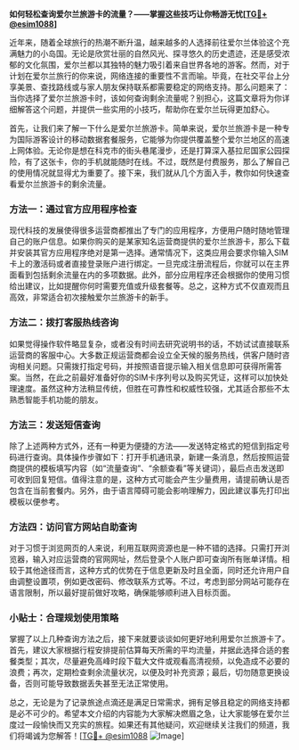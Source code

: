 **如何轻松查询爱尔兰旅游卡的流量？——掌握这些技巧让你畅游无忧[[TG💪+ @esim1088](https://t.me/s/esim1088)]**

近年来，随着全球旅行的热潮不断升温，越来越多的人选择前往爱尔兰体验这个充满魅力的小岛国。无论是欣赏壮丽的自然风光、探寻悠久的历史遗迹，还是感受浓郁的文化氛围，爱尔兰都以其独特的魅力吸引着来自世界各地的游客。然而，对于计划在爱尔兰旅行的你来说，网络连接的重要性不言而喻。毕竟，在社交平台上分享美景、查找路线或与家人朋友保持联系都需要稳定的网络支持。那么问题来了：当你选择了爱尔兰旅游卡时，该如何查询剩余流量呢？别担心，这篇文章将为你详细解答这个问题，并提供一些实用的小技巧，帮助你在爱尔兰玩得更加舒心。

首先，让我们来了解一下什么是爱尔兰旅游卡。简单来说，爱尔兰旅游卡是一种专为国际游客设计的移动数据套餐服务，它能够为你提供覆盖整个爱尔兰地区的高速上网体验。无论你是想在科克市的街头巷尾漫步，还是打算深入基拉尼国家公园探险，有了这张卡，你的手机就能随时在线。不过，既然是付费服务，那么了解自己的使用情况就显得尤为重要了。接下来，我们就从几个方面入手，教你如何快速查看爱尔兰旅游卡的剩余流量。

### 方法一：通过官方应用程序检查

现代科技的发展使得很多运营商都推出了专门的应用程序，方便用户随时随地管理自己的账户信息。如果你购买的是某家知名运营商提供的爱尔兰旅游卡，那么下载并安装其官方应用程序绝对是第一选择。通常情况下，这类应用会要求你输入SIM卡上的激活码或者直接登录账户进行绑定。一旦完成注册流程后，你就可以在主界面看到包括剩余流量在内的多项数据。此外，部分应用程序还会根据你的使用习惯给出建议，比如提醒你何时需要充值或升级套餐等。总之，这种方式不仅直观而且高效，非常适合初次接触爱尔兰旅游卡的新手。

### 方法二：拨打客服热线咨询

如果觉得操作软件略显复杂，或者没有时间去研究说明书的话，不妨试试直接联系运营商的客服中心。大多数正规运营商都会设立全天候的服务热线，供客户随时咨询相关问题。只需拨打指定号码，并按照语音提示输入相关信息即可获得所需答案。当然，在此之前最好准备好你的SIM卡序列号以及购买凭证，这样可以加快处理速度。虽然这种方法稍显传统，但胜在可靠性和权威性较强，尤其适合那些不太熟悉智能手机功能的朋友。

### 方法三：发送短信查询

除了上述两种方式外，还有一种更为便捷的方法——发送特定格式的短信到指定号码进行查询。具体操作步骤如下：打开手机通讯录，新建一条消息，然后按照运营商提供的模板填写内容（如“流量查询”、“余额查看”等关键词），最后点击发送即可收到回复短信。值得注意的是，这种方式可能会产生少量费用，请提前确认是否包含在当前套餐内。另外，由于语言障碍可能会影响理解力，因此建议事先打印出模板以便参考。

### 方法四：访问官方网站自助查询

对于习惯于浏览网页的人来说，利用互联网资源也是一种不错的选择。只需打开浏览器，输入对应运营商的官网网址，然后登录个人账户即可查询所有账单详情。相较于其他途径而言，这种方式的优势在于信息更新及时且全面，同时还允许用户自由调整设置项，例如更改密码、修改联系方式等。不过，考虑到部分网站可能存在语言限制，所以最好提前做好攻略，确保能够顺利进入目标页面。

### 小贴士：合理规划使用策略

掌握了以上几种查询方法之后，接下来就要谈谈如何更好地利用爱尔兰旅游卡了。首先，建议大家根据行程安排提前估算每天所需的平均流量，并据此选择合适的套餐类型；其次，尽量避免高峰时段下载大文件或观看高清视频，以免造成不必要的浪费；再次，定期检查剩余流量状况，以便及时补充资源；最后，切勿随意更换设备，否则可能导致数据丢失甚至无法正常使用。

总之，无论是为了记录旅途点滴还是满足日常需求，拥有足够且稳定的网络支持都是必不可少的。希望本文介绍的内容能为大家解决燃眉之急，让大家能够在爱尔兰度过一段愉快而又充实的旅程。如果还有其他疑问，欢迎继续关注我们的频道，我们将竭诚为您解答！[[TG💪+ @esim1088](https://t.me/s/esim1088) ![Image](https://i.postimg.cc/4NQfJmqS/Snipaste-2025-05-13-00-14-12.png)]